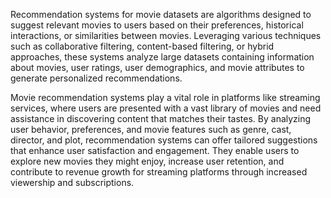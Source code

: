 Recommendation systems for movie datasets are algorithms designed to suggest relevant movies to users based on their preferences, historical interactions, or similarities between movies. Leveraging various techniques such as collaborative filtering, content-based filtering, or hybrid approaches, these systems analyze large datasets containing information about movies, user ratings, user demographics, and movie attributes to generate personalized recommendations.

Movie recommendation systems play a vital role in platforms like streaming services, where users are presented with a vast library of movies and need assistance in discovering content that matches their tastes. By analyzing user behavior, preferences, and movie features such as genre, cast, director, and plot, recommendation systems can offer tailored suggestions that enhance user satisfaction and engagement. They enable users to explore new movies they might enjoy, increase user retention, and contribute to revenue growth for streaming platforms through increased viewership and subscriptions.
